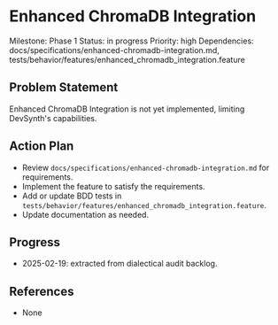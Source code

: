 # Enhanced ChromaDB Integration
Milestone: Phase 1
Status: in progress
Priority: high
Dependencies: docs/specifications/enhanced-chromadb-integration.md, tests/behavior/features/enhanced_chromadb_integration.feature

## Problem Statement
Enhanced ChromaDB Integration is not yet implemented, limiting DevSynth's capabilities.


## Action Plan
- Review `docs/specifications/enhanced-chromadb-integration.md` for requirements.
- Implement the feature to satisfy the requirements.
- Add or update BDD tests in `tests/behavior/features/enhanced_chromadb_integration.feature`.
- Update documentation as needed.

## Progress
- 2025-02-19: extracted from dialectical audit backlog.

## References
- None
